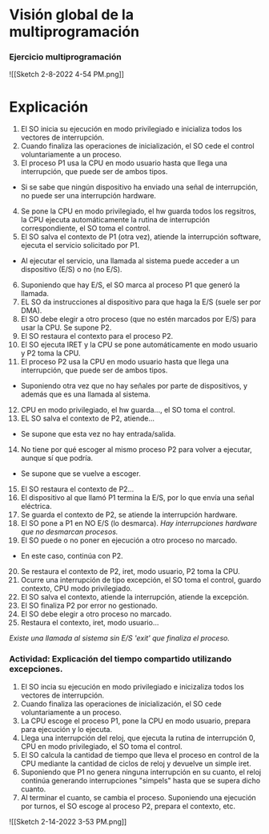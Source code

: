 

# Visión global de la multiprogramación
### Ejercicio multiprogramación

![[Sketch 2-8-2022 4-54 PM.png]]


# Explicación



1. El SO inicia su ejecución en modo privilegiado e inicializa todos los vectores de interrupción.
2. Cuando finaliza las operaciones de inicialización, el SO cede el control voluntariamente a un proceso.
3. El proceso P1 usa la CPU en modo usuario hasta que llega una interrupción, que puede ser de ambos tipos.
  * Si se sabe que ningún dispositivo ha enviado una señal de interrupción, no puede ser una interrupción hardware.
4. Se pone la CPU en modo privilegiado, el hw guarda todos los regsitros, la CPU ejecuta automáticamente la rutina de interrupción correspondiente, el SO toma el control.
5. El SO salva el contexto de P1 (otra vez), atiende la interrupción software, ejecuta el servicio solicitado por P1.
  * Al ejecutar el servicio, una llamada al sistema puede acceder a un dispositivo (E/S) o no (no E/S).
6. Suponiendo que hay E/S, el SO marca al proceso P1 que generó la llamada.
7. EL SO da instrucciones al dispositivo para que haga la E/S (suele ser por DMA).
8. El SO debe elegir a otro proceso (que no estén marcados por E/S) para usar la CPU. Se supone P2.
9. El SO restaura el contexto para el proceso P2.
10. El SO ejecuta IRET y la CPU se pone automáticamente en modo usuario y P2 toma la CPU.
11. El proceso P2 usa la CPU en modo usuario hasta que llega una interrupción, que puede ser de ambos tipos.
  * Suponiendo otra vez que no hay señales por parte de dispositivos, y además que es una llamada al sistema.
12. CPU en modo privilegiado, el hw guarda..., el SO toma el control.
13. EL SO salva el contexto de P2, atiende...
  * Se supone que esta vez no hay entrada/salida.
14. No tiene por qué escoger al mismo proceso P2 para volver a ejecutar, aunque sí que podría.
  * Se supone que se vuelve a escoger.
15. El SO restaura el contexto de P2...
16. El dispositivo al que llamó P1 termina la E/S, por lo que envía una señal eléctrica.
17. Se guarda el contexto de P2, se atiende la interrupción hardware.
18. El SO pone a P1 en NO E/S (lo desmarca). _Hay interrupciones hardware que no desmarcan procesos._
19. El SO puede o no poner en ejecución a otro proceso no marcado.
  * En este caso, continúa con P2.
20. Se restaura el contexto de P2, iret, modo usuario, P2 toma la CPU.
21. Ocurre una interrupción de tipo excepción, el SO toma el control, guardo contexto, CPU modo privilegiado.
22. El SO salva el contexto, atiende la interrupción, atiende la excepción.
23. El SO finaliza P2 por error no gestionado.
24. El SO debe elegir a otro proceso no marcado.
25. Restaura el contexto, iret, modo usuario...


_Existe una llamada al sistema sin E/S 'exit' que finaliza el proceso._



### Actividad: Explicación del tiempo compartido utilizando excepciones.

1. El SO incia su ejecución en modo privilegiado e inicizaliza todos los vectores de interrupción.
2. Cuando finaliza las operaciones de inicialización, el SO cede voluntariamente a un proceso.
3. La CPU escoge el proceso P1, pone la CPU en modo usuario, prepara para ejecución y lo ejecuta.
4. Llega una interrupción del reloj, que ejecuta la rutina de interrupción 0, CPU en modo privilegiado, el SO toma el control.
5. El SO calcula la cantidad de tiempo que lleva el proceso en control de la CPU mediante la cantidad de ciclos de reloj y devuelve un simple iret.
6. Suponiendo que P1 no genera ninguna interrupción en su cuanto, el reloj continúa generando interrupciones "simpels" hasta que se supera dicho cuanto.
7. Al terminar el cuanto, se cambia el proceso. Suponiendo una ejecución por turnos, el SO escoge al proceso P2, prepara el contexto, etc.


![[Sketch 2-14-2022 3-53 PM.png]]
